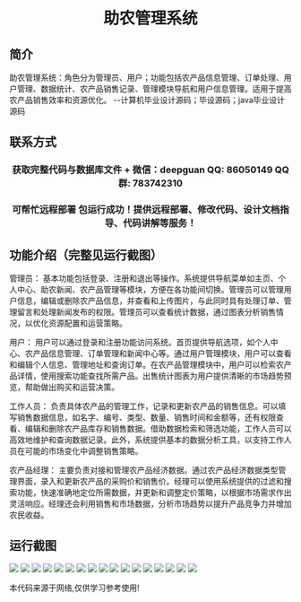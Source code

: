 <p><h1 align="center">助农管理系统</h1></p>

## 简介
助农管理系统：角色分为管理员、用户；功能包括农产品信息管理、订单处理、用户管理、数据统计、农产品销售记录、管理模块导航和用户信息管理。适用于提高农产品销售效率和资源优化。    --计算机毕业设计源码；毕设源码；java毕业设计源码


## 联系方式
<p><h3 align="center">获取完整代码与数据库文件 + 微信：deepguan QQ: 86050149 QQ群: 783742310</h3></p>
<p><h3 align="center">可帮忙远程部署 包运行成功！提供远程部署、修改代码、设计文档指导、代码讲解等服务！</h3></p>

## 功能介绍（完整见运行截图）
管理员： 基本功能包括登录、注册和退出等操作。系统提供导航菜单如主页、个人中心、助农新闻、农产品管理等模块，方便在各功能间切换。管理员可以管理用户信息，编辑或删除农产品信息，并查看和上传图片，与此同时具有处理订单、管理留言和处理新闻发布的权限。管理员可以查看统计数据，通过图表分析销售情况，以优化资源配置和运营策略。

用户： 用户可以通过登录和注册功能访问系统。首页提供导航选项，如个人中心、农产品信息管理、订单管理和新闻中心等。通过用户管理模块，用户可以查看和编辑个人信息、管理地址和查询订单。在农产品管理模块中，用户可以检索农产品详情，使用搜索功能查找所需产品。出售统计图表为用户提供清晰的市场趋势预览，帮助做出购买和运营决策。

工作人员： 负责具体农产品的管理工作，记录和更新农产品的销售信息。可以填写销售数据信息，如名字、编号、类型、数量、销售时间和金额等，还有权限查看、编辑和删除农产品库存和销售数据。借助数据检索和筛选功能，工作人员可以高效地维护和查询数据记录。此外，系统提供基本的数据分析工具，以支持工作人员在可能的市场变化中调整销售策略。

农产品经理： 主要负责对接和管理农产品经济数据。通过农产品经济数据类型管理界面，录入和更新农产品的采购价和销售价。经理可以使用系统提供的过滤和搜索功能，快速准确地定位所需数据，并更新和调整定价策略，以根据市场需求作出灵活响应。经理还会利用销售和市场数据，分析市场趋势以提升产品竞争力并增加农民收益。


## 运行截图
![](img/001.jpg)
![](img/002.jpg)
![](img/003.jpg)
![](img/004.jpg)
![](img/005.jpg)
![](img/006.jpg)
![](img/007.jpg)
![](img/008.jpg)
![](img/009.jpg)
![](img/010.jpg)
![](img/011.jpg)
![](img/012.jpg)
![](img/013.jpg)
![](img/014.jpg)
![](img/015.jpg)
![](img/016.jpg)
![](img/017.jpg)

<p>本代码来源于网络,仅供学习参考使用!</p>
